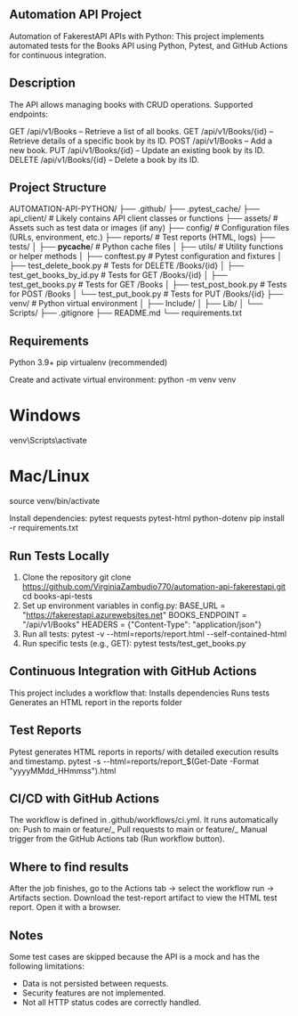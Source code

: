 ## Automation API Project

Automation of FakerestAPI APIs with Python:
This project implements automated tests for the Books API using Python, Pytest, and GitHub Actions for continuous integration.

## Description

The API allows managing books with CRUD operations.
Supported endpoints:

GET /api/v1/Books – Retrieve a list of all books.
GET /api/v1/Books/{id} – Retrieve details of a specific book by its ID.
POST /api/v1/Books – Add a new book.
PUT /api/v1/Books/{id} – Update an existing book by its ID.
DELETE /api/v1/Books/{id} – Delete a book by its ID.

## Project Structure

AUTOMATION-API-PYTHON/
├── .github/
├── .pytest_cache/
├── api_client/ # Likely contains API client classes or functions
├── assets/ # Assets such as test data or images (if any)
├── config/ # Configuration files (URLs, environment, etc.)
├── reports/ # Test reports (HTML, logs)
├── tests/
│ ├── **pycache**/ # Python cache files
│ ├── utils/ # Utility functions or helper methods
│ ├── conftest.py # Pytest configuration and fixtures
│ ├── test_delete_book.py # Tests for DELETE /Books/{id}
│ ├── test_get_books_by_id.py # Tests for GET /Books/{id}
│ ├── test_get_books.py # Tests for GET /Books
│ ├── test_post_book.py # Tests for POST /Books
│ └── test_put_book.py # Tests for PUT /Books/{id}
├── venv/ # Python virtual environment
│ ├── Include/
│ ├── Lib/
│ └── Scripts/
├── .gitignore
├── README.md
└── requirements.txt

## Requirements

Python 3.9+
pip
virtualenv (recommended)

Create and activate virtual environment:
python -m venv venv

# Windows

venv\Scripts\activate

# Mac/Linux

source venv/bin/activate

Install dependencies:
pytest
requests
pytest-html
python-dotenv
pip install -r requirements.txt

## Run Tests Locally

1. Clone the repository
   git clone https://github.com/VirginiaZambudio770/automation-api-fakerestapi.git
   cd books-api-tests
2. Set up environment variables in config.py:
   BASE_URL = "https://fakerestapi.azurewebsites.net"
   BOOKS_ENDPOINT = "/api/v1/Books"
   HEADERS = {"Content-Type": "application/json"}
3. Run all tests:
   pytest -v --html=reports/report.html --self-contained-html
4. Run specific tests (e.g., GET):
   pytest tests/test_get_books.py

## Continuous Integration with GitHub Actions

This project includes a workflow that:
Installs dependencies
Runs tests
Generates an HTML report in the reports folder

## Test Reports

Pytest generates HTML reports in reports/ with detailed execution results and timestamp.
pytest -s --html=reports/report\_$(Get-Date -Format "yyyyMMdd_HHmmss").html

## CI/CD with GitHub Actions

The workflow is defined in .github/workflows/ci.yml.
It runs automatically on:
Push to main or feature/_
Pull requests to main or feature/_
Manual trigger from the GitHub Actions tab (Run workflow button).

## Where to find results

After the job finishes, go to the Actions tab → select the workflow run → Artifacts section.
Download the test-report artifact to view the HTML test report. Open it with a browser.

## Notes

Some test cases are skipped because the API is a mock and has the following limitations:

- Data is not persisted between requests.
- Security features are not implemented.
- Not all HTTP status codes are correctly handled.
